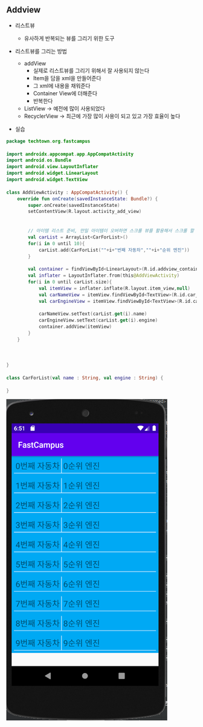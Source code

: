## Addview
- 리스트뷰 
	- 유사하게 반복되는 뷰를 그리기 위한 도구

- 리스트뷰를 그리는 방법
	- addView
		- 실제로 리스트뷰를 그리기 위해서 잘 사용되지 않는다
		- Item을 담을 xml을 만들어준다
		- 그 xml에 내용을 채워준다
		- Container View에 더해준다
		- 반복한다
	- ListView -> 예전에 많이 사용되었다
	- RecyclerView -> 최근에 가장 많이 사용이 되고 있고 가장 효율이 높다

- 실습
```Kotlin
package techtown.org.fastcampus

import androidx.appcompat.app.AppCompatActivity
import android.os.Bundle
import android.view.LayoutInflater
import android.widget.LinearLayout
import android.widget.TextView

class AddViewActivity : AppCompatActivity() {
    override fun onCreate(savedInstanceState: Bundle?) {
        super.onCreate(savedInstanceState)
        setContentView(R.layout.activity_add_view)


        // 아이템 리스트 준비, 만일 아이템이 오버하면 스크롤 뷰를 활용해서 스크롤 할 수 있게끔 해야함
        val carList = ArrayList<CarForList>()
        for(i in 0 until 10){
            carList.add(CarForList(""+i+"번째 자동차",""+i+"순위 엔진"))
        }

        val container = findViewById<LinearLayout>(R.id.addview_container)
        val inflater = LayoutInflater.from(this@AddViewActivity)
        for(i in 0 until carList.size){
            val itemView = inflater.inflate(R.layout.item_view,null)
            val carNameView = itemView.findViewById<TextView>(R.id.car_name)
            val carEngineView = itemView.findViewById<TextView>(R.id.car_engine)

            carNameView.setText(carList.get(i).name)
            carEngineView.setText(carList.get(i).engine)
            container.addView(itemView)
        }
    }



}

class CarForList(val name : String, val engine : String) {

}
```

![one](./img/Android/android/Addview/one.png)